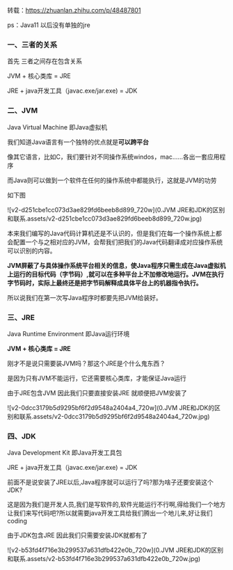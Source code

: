 转载：https://zhuanlan.zhihu.com/p/48487801

ps：Java11 以后没有单独的jre

### 一、三者的关系

首先 三者之间存在包含关系

JVM + 核心类库 = JRE

JRE + java开发工具（javac.exe/jar.exe) = JDK

### 二、JVM

Java Virtual Machine 即Java虚拟机

我们知道Java语言有一个独特的优点就是**可以跨平台**

像其它语言，比如C，我们要针对不同操作系统windos，mac……各出一套应用程序

而Java则可以做到一个软件在任何的操作系统中都能执行，这就是JVM的功劳

如下图

![v2-d251cbe1cc073d3ae829fd6beeb8d899_720w](0.JVM JRE和JDK的区别和联系.assets/v2-d251cbe1cc073d3ae829fd6beeb8d899_720w.jpg)



本来我们编写的Java代码计算机还是不认识的，但是我们在每一个操作系统上都会配置一个与之相对应的JVM，会帮我们把我们的Java代码翻译成对应操作系统可以识别的内容。

**JVM屏蔽了与具体操作系统平台相关的信息，使Java程序只需生成在Java虚拟机上运行的目标代码（字节码）,就可以在多种平台上不加修改地运行。JVM在执行字节码时，实际上最终还是把字节码解释成具体平台上的机器指令执行。**

所以说我们在第一次写Java程序时都要先把JVM给装好。

### 三、JRE

Java Runtime Environment 即Java运行环境

**JVM + 核心类库 = JRE**

刚才不是说只需要装JVM吗？那这个JRE是个什么鬼东西？

是因为只有JVM不能运行，它还需要核心类库，才能保证Java运行

由于JRE包含JVM 因此我们只要直接安装JRE 就顺便把JVM安装了

![v2-0dcc3179b5d9295bf6f2d9548a2404a4_720w](0.JVM JRE和JDK的区别和联系.assets/v2-0dcc3179b5d9295bf6f2d9548a2404a4_720w.jpg)

### 四、JDK

Java Development Kit 即Java开发工具包

JRE + java开发工具（javac.exe/jar.exe) = JDK

前面不是说安装了JRE以后,Java程序就可以运行了吗?那为啥子还要安装这个JDK?

这是因为我们是开发人员,我们是写软件的,软件光能运行不行啊,得给我们一个地方让我们来写代码吧?所以就需要java开发工具给我们腾出一个地儿来,好让我们coding

由于JDK包含JRE 因此我们只需要安装JDK就都有了

![v2-b53fd4f716e3b299537a631dfb422e0b_720w](0.JVM JRE和JDK的区别和联系.assets/v2-b53fd4f716e3b299537a631dfb422e0b_720w.jpg)

